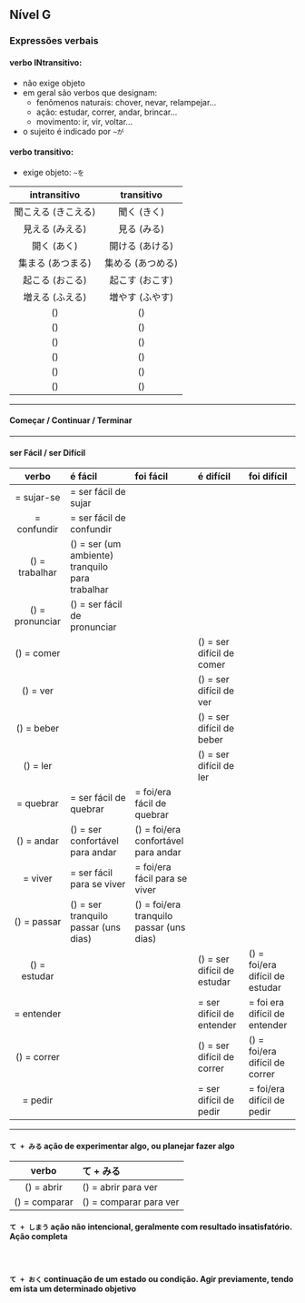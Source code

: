 ## Nível G

### Expressões verbais
#### verbo INtransitivo:
- não exige objeto
- em geral são verbos que designam:
    - fenômenos naturais: chover, nevar, relampejar...
    - ação: estudar, correr, andar, brincar...
    - movimento: ir, vir, voltar...
- o sujeito é indicado por ```~が```

#### verbo transitivo:
- exige objeto: ```~を```



| intransitivo | transitivo |
|:------------:|:----------:|
| 聞こえる (きこえる) | 聞く (きく) |
| 見える (みえる) | 見る (みる) |
| 開く (あく) | 開ける (あける) |
| 集まる (あつまる) | 集める (あつめる) |
| 起こる (おこる) | 起こす (おこす) |
| 増える (ふえる) | 増やす (ふやす) |
|  () |  () |
|  () |  () |
|  () |  () |
|  () |  () |
|  () |  () |
|  () |  () |

---

#### Começar / Continuar / Terminar


---

#### ser Fácil / ser Difícil

| verbo | é fácil | foi fácil | é difícil | foi difícil |
|:---:|:---|:---|:---|:---|
|  = sujar-se |  = ser fácil de sujar |  |  |  |
|  = confundir |  = ser fácil de confundir |  |  |  |
|  () = trabalhar |  () = ser (um ambiente) tranquilo para trabalhar |  |  |  |
|  () = pronunciar |  () = ser fácil de pronunciar |  |  |  |
|  () = comer |  |  |  () = ser difícil de comer |  |
|  () = ver |  |  |  () = ser difícil de ver |  |
|  () = beber |  |  |  () = ser difícil de beber |  |
|  () = ler |  |  |  () = ser difícil de ler |  |
|  = quebrar |  = ser fácil de quebrar |  = foi/era fácil de quebrar |  |  |
|  () = andar |  () = ser confortável para andar |  () = foi/era confortável para andar |  |  |
|  = viver |  = ser fácil para se viver |  = foi/era fácil para se viver |  |  |
|  () = passar |  () = ser tranquilo passar (uns dias) |  () = foi/era tranquilo passar (uns dias) |  |  |
|  () = estudar |  |  |  () = ser difícil de estudar |  () = foi/era difícil de estudar |
|  = entender |  |  |  = ser difícil de entender |  = foi era difícil de entender |
|  () = correr |  |  |  () = ser difícil de correr |  () = foi/era difícil de correr |
|  = pedir |  |  |  = ser difícil de pedir |  = foi/era difícil de pedir |

---

#### ```て + みる``` ação de experimentar algo, ou planejar fazer algo

| verbo | て + みる |
|:---:|:---|
|  () = abrir |  () = abrir para ver |
|  () = comparar |  () = comparar para ver |



#### ```て + しまう``` ação não intencional, geralmente com resultado insatisfatório. Ação completa
　
#### ```て + おく``` continuação de um estado ou condição. Agir previamente, tendo em ista um determinado objetivo